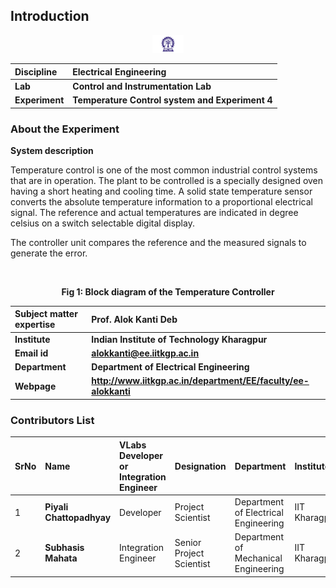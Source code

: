 ## Introduction

<div align="center">
<img src="experiment/images/iitkgp.png" width="10%">
</div>

<b>Discipline | <b> Electrical Engineering 
:--|:--|
<b> Lab | <b> **Control and Instrumentation Lab**
<b> Experiment|     <b> **Temperature Control system and Experiment 4**


### About the Experiment 
**System description**

Temperature control is one of the most common industrial control systems that are in operation. 
The plant to be controlled is a specially designed oven having a short heating and cooling time. A solid state temperature sensor converts the absolute temperature information
to a proportional electrical signal. The reference and actual temperatures are indicated in degree celsius on a switch selectable digital display.

The controller unit compares the reference and the measured signals to generate the error.


<div align="center">
<img class="img-fluid " id="introimg"  src="./images/fig1.png" alt="">

<b>Fig 1: Block diagram of the Temperature Controller</b>
</div>


<b>Subject matter expertise | <b> **Prof. Alok Kanti Deb**
:--|:--|
<b> Institute | <b>  **Indian Institute of Technology Kharagpur**
<b> Email id|     <b>  **alokkanti@ee.iitkgp.ac.in**
<b> Department |  **Department of Electrical Engineering**
<b>Webpage| <b> http://www.iitkgp.ac.in/department/EE/faculty/ee-alokkanti

### Contributors List

SrNo | Name | VLabs Developer or Integration Engineer | Designation | Department| Institute
:--|:--|:--|:--|:--|:--|
1 | **Piyali Chattopadhyay** | Developer | Project Scientist | Department of Electrical Engineering | IIT Kharagpur | 
2 | **Subhasis Mahata** | Integration Engineer | Senior Project Scientist | Department of Mechanical Engineering | IIT Kharagpur |